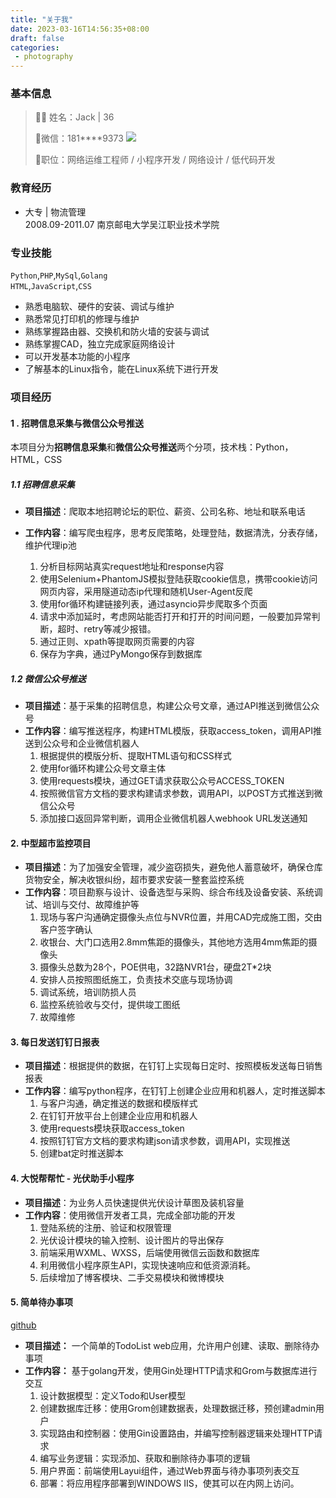 ```yaml
---
title: "关于我"
date: 2023-03-16T14:56:35+08:00
draft: false
categories:
 - photography
---
```


### 基本信息

> 👨‍💼 姓名：Jack | 36
>
> 💬微信：<span class="wechart">181\*\*\*\*9373</span>
> <image class="wehide" src="/wechart.jpg"></image>
> 
> 👔职位：网络运维工程师 / 小程序开发 / 网络设计 / 低代码开发


### 教育经历
- 大专 | 物流管理  
2008.09-2011.07 南京邮电大学吴江职业技术学院

### 专业技能

`Python`,`PHP`,`MySql`,`Golang`  
`HTML`,`JavaScript`,`CSS`
- 熟悉电脑软、硬件的安装、调试与维护
- 熟悉常见打印机的修理与维护
- 熟练掌握路由器、交换机和防火墙的安装与调试
- 熟练掌握CAD，独立完成家庭网络设计
- 可以开发基本功能的小程序
- 了解基本的Linux指令，能在Linux系统下进行开发

### 项目经历

#### 1 . 招聘信息采集与微信公众号推送

本项目分为**招聘信息采集**和**微信公众号推送**两个分项，技术栈：Python，HTML，CSS

##### 1.1 招聘信息采集

- **项目描述**：爬取本地招聘论坛的职位、薪资、公司名称、地址和联系电话
- **工作内容**：编写爬虫程序，思考反爬策略，处理登陆，数据清洗，分表存储，维护代理ip池

  1. 分析目标网站真实request地址和response内容
  2. 使用Selenium+PhantomJS模拟登陆获取cookie信息，携带cookie访问网页内容，采用隧道动态ip代理和随机User-Agent反爬
  3. 使用for循环构建链接列表，通过asyncio异步爬取多个页面
  4. 请求中添加延时，考虑网站能否打开和打开的时间问题，一般要加异常判断，超时、retry等减少报错。
  5. 通过正则、xpath等提取网页需要的内容
  6. 保存为字典，通过PyMongo保存到数据库

##### 1.2 **微信公众号推送**

- **项目描述**：基于采集的招聘信息，构建公众号文章，通过API推送到微信公众号
- **工作内容**：编写推送程序，构建HTML模版，获取access_token，调用API推送到公众号和企业微信机器人
  1. 根据提供的模版分析、提取HTML语句和CSS样式
  2. 使用for循环构建公众号文章主体
  3. 使用requests模块，通过GET请求获取公众号ACCESS_TOKEN
  4. 按照微信官方文档的要求构建请求参数，调用API，以POST方式推送到微信公众号
  5. 添加接口返回异常判断，调用企业微信机器人webhook URL发送通知

#### 2. 中型超市监控项目

- **项目描述**：为了加强安全管理，减少盗窃损失，避免他人蓄意破坏，确保仓库货物安全，解决收银纠纷，超市要求安装一整套监控系统
- **工作内容**：项目勘察与设计、设备选型与采购、综合布线及设备安装、系统调试、培训与交付、故障维护等
  1. 现场与客户沟通确定摄像头点位与NVR位置，并用CAD完成施工图，交由客户签字确认
  2. 收银台、大门口选用2.8mm焦距的摄像头，其他地方选用4mm焦距的摄像头
  3. 摄像头总数为28个，POE供电，32路NVR1台，硬盘2T*2块
  4. 安排人员按照图纸施工，负责技术交底与现场协调
  5. 调试系统，培训防损人员
  6. 监控系统验收与交付，提供竣工图纸
  7. 故障维修

#### 3. 每日发送钉钉日报表

- **项目描述**：根据提供的数据，在钉钉上实现每日定时、按照模板发送每日销售报表
- **工作内容**：编写python程序，在钉钉上创建企业应用和机器人，定时推送脚本
  1. 与客户沟通，确定推送的数据和模版样式
  2. 在钉钉开放平台上创建企业应用和机器人
  3. 使用requests模块获取access_token
  4. 按照钉钉官方文档的要求构建json请求参数，调用API，实现推送
  5. 创建bat定时推送脚本
  
#### 4. 大悦帮帮忙 - 光伏助手小程序

- **项目描述**：为业务人员快速提供光伏设计草图及装机容量
- **工作内容**：使用微信开发者工具，完成全部功能的开发
  1. 登陆系统的注册、验证和权限管理
  2. 光伏设计模块的输入控制、设计图片的导出保存
  3. 前端采用WXML、WXSS，后端使用微信云函数和数据库
  4. 利用微信小程序原生API，实现快速响应和低资源消耗。
  5. 后续增加了博客模块、二手交易模块和微博模块

#### 5. 简单待办事项
[github](https://github.com/chunxiang10/GolangSimpletodo)
- **项目描述：** 一个简单的TodoList web应用，允许用户创建、读取、删除待办事项
- **工作内容：** 基于golang开发，使用Gin处理HTTP请求和Grom与数据库进行交互
	1. 设计数据模型：定义Todo和User模型
	2. 创建数据库迁移：使用Grom创建数据表，处理数据迁移，预创建admin用户
	3. 实现路由和控制器：使用Gin设置路由，并编写控制器逻辑来处理HTTP请求
	4. 编写业务逻辑：实现添加、获取和删除待办事项的逻辑
	5. 用户界面：前端使用Layui组件，通过Web界面与待办事项列表交互
	6. 部署：将应用程序部署到WINDOWS IIS，使其可以在内网上访问。